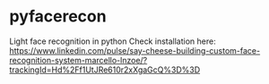# pyfacerecon
Light face recognition in python
Check installation here: https://www.linkedin.com/pulse/say-cheese-building-custom-face-recognition-system-marcello-lnzoe/?trackingId=Hd%2Ff1UtJRe610r2xXgaGcQ%3D%3D
